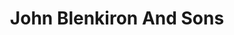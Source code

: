 ---
title: "John Blenkiron And Sons"
url: /barnard-castle/john-blenkiron-and-sons-galgate/
shop: Bestattungen
---
